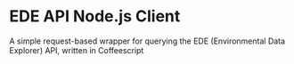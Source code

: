 EDE API Node.js Client
====================

A simple request-based wrapper for querying the EDE (Environmental Data
Explorer) API, written in Coffeescript
